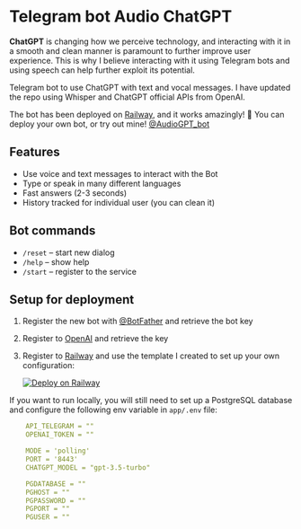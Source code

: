 # Telegram bot Audio ChatGPT

**ChatGPT** is changing how we perceive technology, and interacting with it in a smooth and clean manner is paramount to further improve user experience. This is why I believe interacting with it using Telegram bots and using speech can help further exploit its potential.

Telegram bot to use ChatGPT with text and vocal messages.
I have updated the repo using Whisper and ChatGPT official APIs from OpenAI. 

The bot has been deployed on [Railway](https://railway.app), and it works amazingly! 🚀
You can deploy your own bot, or try out mine! [@AudioGPT_bot](https://t.me/AudioGPT_bot)

## Features

* Use voice and text messages to interact with the Bot
* Type or speak in many different languages 
* Fast answers (2-3 seconds)
* History tracked for individual user (you can clean it)


## Bot commands

* `/reset` – start new dialog
* `/help` – show help
* `/start` – register to the service


## Setup for deployment

1. Register the new bot with [@BotFather](https://core.telegram.org/bots/tutorial) and retrieve the bot key
2. Register to [OpenAI](https://openai.com)  and retrieve the key
3. Register to [Railway](https://railway.app) and use the template I created to set up your own configuration:

   [![Deploy on Railway](https://railway.app/button.svg)](https://railway.app/new/template/rxWKuE?referralCode=c9RZUJ)
   
If you want to run locally, you will still need to set up a PostgreSQL database and configure the following env variable in `app/.env` file:
```YAML
    API_TELEGRAM = ""
    OPENAI_TOKEN = ""

    MODE = 'polling'
    PORT = '8443'
    CHATGPT_MODEL = "gpt-3.5-turbo"

    PGDATABASE = ""
    PGHOST = ""
    PGPASSWORD = ""
    PGPORT = ""
    PGUSER = ""

```




